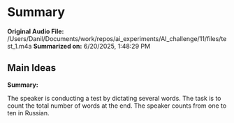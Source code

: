 # Summary

**Original Audio File:** /Users/Danil/Documents/work/repos/ai_experiments/AI_challenge/11/files/test_1.m4a
**Summarized on:** 6/20/2025, 1:48:29 PM

## Main Ideas

**Summary:**

The speaker is conducting a test by dictating several words. The task is to count the total number of words at the end. The speaker counts from one to ten in Russian.
